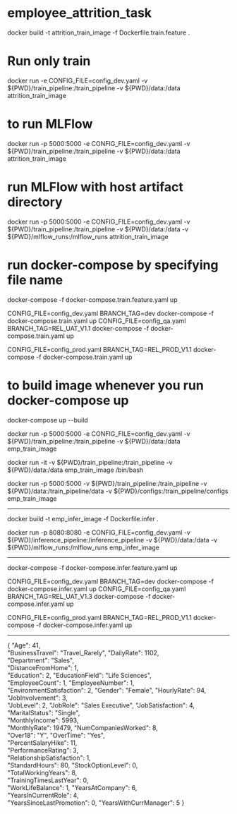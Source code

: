 # employee_attrition_task

docker build -t attrition_train_image -f Dockerfile.train.feature .

# Run only train
docker run -e CONFIG_FILE=config_dev.yaml -v ${PWD}/train_pipeline:/train_pipeline -v ${PWD}/data:/data attrition_train_image

# to run MLFlow 
docker run -p 5000:5000 -e CONFIG_FILE=config_dev.yaml -v ${PWD}/train_pipeline:/train_pipeline -v ${PWD}/data:/data attrition_train_image

# run MLFlow with host artifact directory
docker run -p 5000:5000  -e CONFIG_FILE=config_dev.yaml -v ${PWD}/train_pipeline:/train_pipeline -v ${PWD}/data:/data -v ${PWD}/mlflow_runs:/mlflow_runs attrition_train_image

# run docker-compose by specifying file name
docker-compose -f docker-compose.train.feature.yaml up

CONFIG_FILE=config_dev.yaml BRANCH_TAG=dev docker-compose -f docker-compose.train.yaml up
CONFIG_FILE=config_qa.yaml BRANCH_TAG=REL_UAT_V1.1 docker-compose -f docker-compose.train.yaml up

CONFIG_FILE=config_prod.yaml BRANCH_TAG=REL_PROD_V1.1 docker-compose -f docker-compose.train.yaml up

# to build image whenever you run docker-compose up
docker-compose up --build


docker run -p 5000:5000 -e CONFIG_FILE=config_dev.yaml -v ${PWD}/train_pipeline:/train_pipeline -v ${PWD}/data:/data emp_train_image

docker run -it -v ${PWD}/train_pipeline:/train_pipeline -v ${PWD}/data:/data emp_train_image /bin/bash

docker run -p 5000:5000 -v ${PWD}/train_pipeline:/train_pipeline -v ${PWD}/data:/train_pipeline/data -v ${PWD}/configs:/train_pipeline/configs emp_train_image



----------------------------------------------------------------------

docker build -t emp_infer_image -f Dockerfile.infer .

docker run -p 8080:8080 -e CONFIG_FILE=config_dev.yaml -v ${PWD}/inference_pipeline:/inference_pipeline -v ${PWD}/data:/data -v ${PWD}/mlflow_runs:/mlflow_runs emp_infer_image

-------------------------------------------------------------------------
docker-compose -f docker-compose.infer.feature.yaml up

CONFIG_FILE=config_dev.yaml BRANCH_TAG=dev docker-compose -f docker-compose.infer.yaml up
CONFIG_FILE=config_qa.yaml BRANCH_TAG=REL_UAT_V1.3 docker-compose -f docker-compose.infer.yaml up

CONFIG_FILE=config_prod.yaml BRANCH_TAG=REL_PROD_V1.1 docker-compose -f docker-compose.infer.yaml up

-------------------------------------------------------------------

{
  "Age": 41,		
  "BusinessTravel": "Travel_Rarely",
  "DailyRate": 1102,	
  "Department": "Sales",	
  "DistanceFromHome": 1,	
  "Education": 2,
  "EducationField": "Life Sciences",	
  "EmployeeCount": 1,
  "EmployeeNumber": 1,	
  "EnvironmentSatisfaction": 2,	
  "Gender": "Female",
  "HourlyRate": 94,	
  "JobInvolvement": 3,	
  "JobLevel": 2,
  "JobRole": "Sales Executive",	
  "JobSatisfaction": 4,
  "MaritalStatus": "Single",	
  "MonthlyIncome": 5993,	
  "MonthlyRate": 19479,
  "NumCompaniesWorked": 8,	
  "Over18": "Y",
  "OverTime": "Yes",	
  "PercentSalaryHike": 11,	
  "PerformanceRating": 3,	
  "RelationshipSatisfaction": 1,	
  "StandardHours": 80,
  "StockOptionLevel": 0,	
  "TotalWorkingYears": 8,	
  "TrainingTimesLastYear": 0,	
  "WorkLifeBalance": 1,
  "YearsAtCompany": 6,	
  "YearsInCurrentRole": 4,	
  "YearsSinceLastPromotion": 0,	
  "YearsWithCurrManager": 5
}